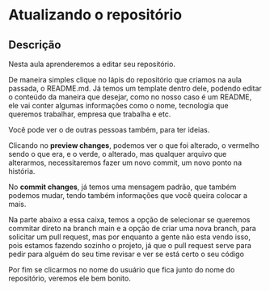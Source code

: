 # Atualizando o repositório

## Descrição

Nesta aula aprenderemos a editar seu repositório.

De maneira simples clique no lápis do repositório que criamos na aula passada, o README.md. Já temos um template dentro dele, podendo editar o conteúdo da maneira que desejar, como no nosso caso é um README, ele vai conter algumas informações como o nome, tecnologia que queremos trabalhar, empresa que trabalha e etc.

Você pode ver o de outras pessoas também, para ter ideias.

Clicando no **preview changes**, podemos ver o que foi alterado, o vermelho sendo o que era, e o verde, o alterado, mas qualquer arquivo que alterarmos, necessitaremos fazer um novo commit, um novo ponto na história.

No **commit changes**, já temos uma mensagem padrão, que também podemos mudar, tendo também informações que você queira colocar a mais.

Na parte abaixo a essa caixa, temos a opção de selecionar se queremos commitar direto na branch main e a opção de criar uma nova branch, para solicitar um pull request, mas por enquanto a gente não esta vendo isso, pois estamos fazendo sozinho o projeto, já que o pull request serve para pedir para alguém do seu time revisar e ver se está certo o seu código

Por fim se clicarmos no nome do usuário que fica junto do nome do repositório, veremos ele bem bonito.
